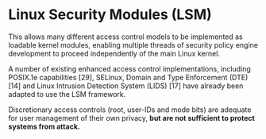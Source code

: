 
# Linux Security Modules (LSM)

This allows many different access control models to be implemented as loadable kernel modules, enabling multiple threads of security policy engine development to proceed independently of the main Linux kernel.

A number of existing enhanced access control implementations, including POSIX.1e capabilities [29], SELinux, Domain and Type Enforcement (DTE) [14] and Linux Intrusion Detection System (LIDS) [17] have already been adapted to use the LSM framework.

Discretionary access controls (root, user-IDs and mode bits) are adequate for user management of their own privacy, **but are not sufficient to protect systems from attack.**

